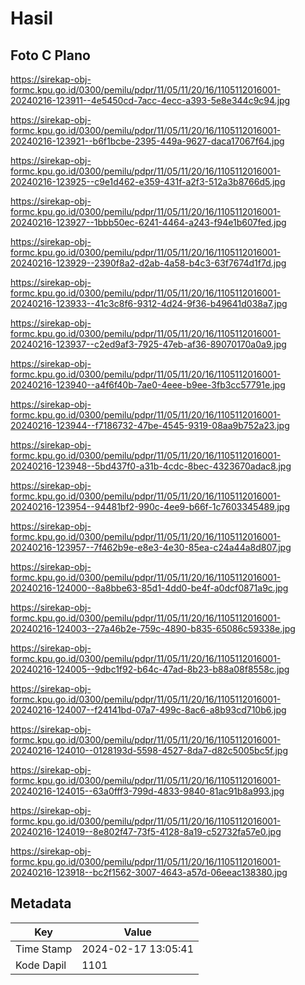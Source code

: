 # Hasil

## Foto C Plano

https://sirekap-obj-formc.kpu.go.id/0300/pemilu/pdpr/11/05/11/20/16/1105112016001-20240216-123911--4e5450cd-7acc-4ecc-a393-5e8e344c9c94.jpg

https://sirekap-obj-formc.kpu.go.id/0300/pemilu/pdpr/11/05/11/20/16/1105112016001-20240216-123921--b6f1bcbe-2395-449a-9627-daca17067f64.jpg

https://sirekap-obj-formc.kpu.go.id/0300/pemilu/pdpr/11/05/11/20/16/1105112016001-20240216-123925--c9e1d462-e359-431f-a2f3-512a3b8766d5.jpg

https://sirekap-obj-formc.kpu.go.id/0300/pemilu/pdpr/11/05/11/20/16/1105112016001-20240216-123927--1bbb50ec-6241-4464-a243-f94e1b607fed.jpg

https://sirekap-obj-formc.kpu.go.id/0300/pemilu/pdpr/11/05/11/20/16/1105112016001-20240216-123929--2390f8a2-d2ab-4a58-b4c3-63f7674d1f7d.jpg

https://sirekap-obj-formc.kpu.go.id/0300/pemilu/pdpr/11/05/11/20/16/1105112016001-20240216-123933--41c3c8f6-9312-4d24-9f36-b49641d038a7.jpg

https://sirekap-obj-formc.kpu.go.id/0300/pemilu/pdpr/11/05/11/20/16/1105112016001-20240216-123937--c2ed9af3-7925-47eb-af36-89070170a0a9.jpg

https://sirekap-obj-formc.kpu.go.id/0300/pemilu/pdpr/11/05/11/20/16/1105112016001-20240216-123940--a4f6f40b-7ae0-4eee-b9ee-3fb3cc57791e.jpg

https://sirekap-obj-formc.kpu.go.id/0300/pemilu/pdpr/11/05/11/20/16/1105112016001-20240216-123944--f7186732-47be-4545-9319-08aa9b752a23.jpg

https://sirekap-obj-formc.kpu.go.id/0300/pemilu/pdpr/11/05/11/20/16/1105112016001-20240216-123948--5bd437f0-a31b-4cdc-8bec-4323670adac8.jpg

https://sirekap-obj-formc.kpu.go.id/0300/pemilu/pdpr/11/05/11/20/16/1105112016001-20240216-123954--94481bf2-990c-4ee9-b66f-1c7603345489.jpg

https://sirekap-obj-formc.kpu.go.id/0300/pemilu/pdpr/11/05/11/20/16/1105112016001-20240216-123957--7f462b9e-e8e3-4e30-85ea-c24a44a8d807.jpg

https://sirekap-obj-formc.kpu.go.id/0300/pemilu/pdpr/11/05/11/20/16/1105112016001-20240216-124000--8a8bbe63-85d1-4dd0-be4f-a0dcf0871a9c.jpg

https://sirekap-obj-formc.kpu.go.id/0300/pemilu/pdpr/11/05/11/20/16/1105112016001-20240216-124003--27a46b2e-759c-4890-b835-65086c59338e.jpg

https://sirekap-obj-formc.kpu.go.id/0300/pemilu/pdpr/11/05/11/20/16/1105112016001-20240216-124005--9dbc1f92-b64c-47ad-8b23-b88a08f8558c.jpg

https://sirekap-obj-formc.kpu.go.id/0300/pemilu/pdpr/11/05/11/20/16/1105112016001-20240216-124007--f24141bd-07a7-499c-8ac6-a8b93cd710b6.jpg

https://sirekap-obj-formc.kpu.go.id/0300/pemilu/pdpr/11/05/11/20/16/1105112016001-20240216-124010--0128193d-5598-4527-8da7-d82c5005bc5f.jpg

https://sirekap-obj-formc.kpu.go.id/0300/pemilu/pdpr/11/05/11/20/16/1105112016001-20240216-124015--63a0fff3-799d-4833-9840-81ac91b8a993.jpg

https://sirekap-obj-formc.kpu.go.id/0300/pemilu/pdpr/11/05/11/20/16/1105112016001-20240216-124019--8e802f47-73f5-4128-8a19-c52732fa57e0.jpg

https://sirekap-obj-formc.kpu.go.id/0300/pemilu/pdpr/11/05/11/20/16/1105112016001-20240216-123918--bc2f1562-3007-4643-a57d-06eeac138380.jpg


## Metadata

| Key        | Value               |
| ---------- | ------------------- |
| Time Stamp | 2024-02-17 13:05:41 |
| Kode Dapil | 1101                |



